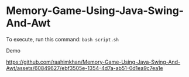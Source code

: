 # Memory-Game-Using-Java-Swing-And-Awt

To execute, run this command: `bash script.sh`

Demo

https://github.com/raahimkhan/Memory-Game-Using-Java-Swing-And-Awt/assets/60849627/ebf3505e-1354-4d7a-ab51-0d1ea9c7ea1e
